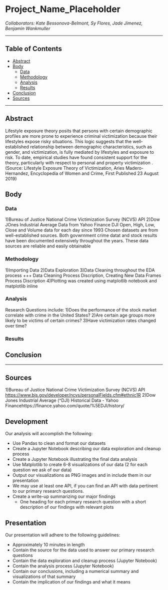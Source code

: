 # Project_Name_Placeholder
*Collaborators: Kate Bessonova-Belmont, Sy Flores, Jade Jimenez, Benjamin Wankmuller*

---

## **Table of Contents**
- [Abstract](#abstract)
- [Body](#body)
  - [Data](#data)
  - [Methodology](#methodology)
  - [Analysis](#analysis)
  - [Results](#results)
- [Conclusion](#conclusion)
- [Sources](#sources)

---

## Abstract
Lifestyle exposure theory posits that persons with certain demographic profiles are more prone to experience criminal victimization because their lifestyles expose risky situations. This logic suggests that the well‐established relationship between demographic characteristics, such as gender, and victimization, is fully mediated by lifestyles and exposure to risk. To date, empirical studies have found consistent support for the theory, particularly with respect to personal and property victimization . (Source: Lifestyle Exposure Theory of Victimization, Aries Madero-Hernandez, Encyclopedia of Women and Crime, First Published 23 August 2019)


## Body

### Data 
1)Bureau of Justice National Crime Victimization Survey (NCVS) API
2)Dow JOnes Industrial Average Data from Yahoo Finance
DJI Open, High, Low, Close and Volume data for each day since 1993
Chosen datasets are from well-established sources. Both govwrnment crime datat and stock results have been documented extensively throughout the years.
These data sources are reliable and easily obtainable

### Methodology
1)Importing Data
2)Data Exploration
3)Data Cleaning throughout the EDA process
+++ Data Cleaning Process Discription, Creating New Data Frames Process Discription
4)Plotting was created using matplotlib notebook and matplotlib inline 

### Analysis
Research Questions include:
1)Does the performance of the stock market correlate with crime in the United States?
2)Are certain age groups more likely to be victims of certain crimes?
3)Have victimization rates changed over time?

### Results

## Conclusion

---

## Sources
1)Bureau of Justice National Crime Victimization Survey (NCVS) API https://www.bjs.gov/developer/ncvs/personalFields.cfm#ethnic1R
2)Dow Jones Industrial Average (^DJI) Historical Data - Yahoo Financehttps://finance.yahoo.com/quote/%5EDJI/history/

## **Development**
Our analysis will accomplish the following:
- Use Pandas to clean and format our datasets
- Create a Jupyter Notebook describing our data exploration and cleanup process
- Create a Jupyter Notebook illustrating the final data analysis
- Use Matplotlib to create 6-8 visualizations of our data (2 for each question we ask of our data)
- Output our visualizations as PNG images and in include them in our presentation
- We may use at least one API, if you can find an API with data pertinent to our primary research questions.
- Create a write-up summarizing our major findings
  - One heading for each primary research question with a short description of our findings with relevant plots
  
## **Presentation**
Our presentation will adhere to the following guidelines:
- Approximately 10 minutes in length
- Contain the source for the data used to answer our primary research questions
- Contain the data exploration and cleanup process (Jupyter Notebook)
- Contain the analysis process (Jupyter Notebook)
- Contain our conclusions, including a numerical summary and visualizations of that summary
- Contain the implication of our findings and what it means
